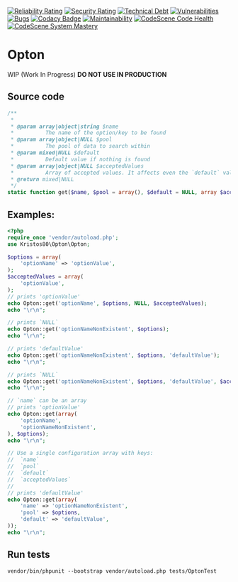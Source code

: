 [![Reliability Rating](https://sonarcloud.io/api/project_badges/measure?project=kristos80_Opton&metric=reliability_rating)](https://sonarcloud.io/dashboard?id=kristos80_Opton)
[![Security Rating](https://sonarcloud.io/api/project_badges/measure?project=kristos80_Opton&metric=security_rating)](https://sonarcloud.io/dashboard?id=kristos80_Opton)
[![Technical Debt](https://sonarcloud.io/api/project_badges/measure?project=kristos80_Opton&metric=sqale_index)](https://sonarcloud.io/dashboard?id=kristos80_Opton)
[![Vulnerabilities](https://sonarcloud.io/api/project_badges/measure?project=kristos80_Opton&metric=vulnerabilities)](https://sonarcloud.io/dashboard?id=kristos80_Opton)
[![Bugs](https://sonarcloud.io/api/project_badges/measure?project=kristos80_Opton&metric=bugs)](https://sonarcloud.io/dashboard?id=kristos80_Opton)
[![Codacy Badge](https://api.codacy.com/project/badge/Grade/3d8b12dc518945688a4d5a86f1797fc8)](https://www.codacy.com/manual/kristos80/Opton?utm_source=github.com&amp;utm_medium=referral&amp;utm_content=kristos80/Opton&amp;utm_campaign=Badge_Grade) 
[![Maintainability](https://api.codeclimate.com/v1/badges/b270ce7780ab822b411b/maintainability)](https://codeclimate.com/github/kristos80/Opton/maintainability) 
[![CodeScene Code Health](https://codescene.io/projects/6894/status-badges/code-health)](https://codescene.io/projects/6894) 
[![CodeScene System Mastery](https://codescene.io/projects/6894/status-badges/system-mastery)](https://codescene.io/projects/6894)
# Opton

WIP (Work In Progress) **DO NOT USE IN PRODUCTION**

## Source code 
```PHP
/**
 *
 * @param array|object|string $name
 *        	The name of the option/key to be found
 * @param array|object|NULL $pool
 *        	The pool of data to search within
 * @param mixed|NULL $default
 *        	Default value if nothing is found
 * @param array|object|NULL $acceptedValues
 *        	Array of accepted values. It affects even the `default` value
 * @return mixed|NULL
 */
static function get($name, $pool = array(), $default = NULL, array $acceptedValues = array()) {
```

## Examples:
```PHP
<?php
require_once 'vendor/autoload.php';
use Kristos80\Opton\Opton;

$options = array(
	'optionName' => 'optionValue',
);
$acceptedValues = array(
	'optionValue',
);
// prints 'optionValue'
echo Opton::get('optionName', $options, NULL, $acceptedValues);
echo "\r\n";

// prints `NULL`
echo Opton::get('optionNameNonExistent', $options);
echo "\r\n";

// prints 'defaultValue'
echo Opton::get('optionNameNonExistent', $options, 'defaultValue');
echo "\r\n";

// prints `NULL`
echo Opton::get('optionNameNonExistent', $options, 'defaultValue', $acceptedValues);
echo "\r\n";

// `name` can be an array 
// prints 'optionValue'
echo Opton::get(array(
	'optionName',
	'optionNameNonExistent',
), $options);
echo "\r\n";

// Use a single configuration array with keys:
//	`name`
// 	`pool`
//	`default`
//	`acceptedValues`
//
// prints 'defaultValue'
echo Opton::get(array(
	'name' => 'optionNameNonExistent',
	'pool' => $options,
	'default' => 'defaultValue',
));
echo "\r\n";
```

## Run tests
```cli
vendor/bin/phpunit --bootstrap vendor/autoload.php tests/OptonTest
```
